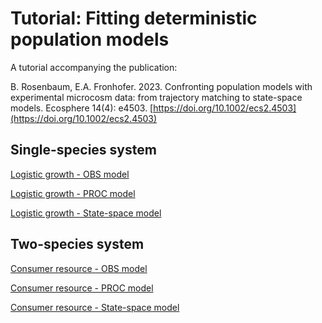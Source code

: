 # Tutorial: Fitting deterministic population models 

A tutorial accompanying the publication:

B. Rosenbaum, E.A. Fronhofer. 2023. Confronting population models with experimental microcosm data: from trajectory matching to state-space models. Ecosphere 14(4): e4503. [https://doi.org/10.1002/ecs2.4503](https://doi.org/10.1002/ecs2.4503)

## Single-species system

[Logistic growth - OBS model](https://benjamin-rosenbaum.github.io/fitting_deterministic_population_models/logistic_obs.html)

[Logistic growth - PROC model](https://benjamin-rosenbaum.github.io/fitting_deterministic_population_models/logistic_proc.html)

[Logistic growth - State-space model](https://benjamin-rosenbaum.github.io/fitting_deterministic_population_models/logistic_ssm.html)

## Two-species system

[Consumer resource - OBS model](https://benjamin-rosenbaum.github.io/fitting_deterministic_population_models/consumer_resource_obs.html)

[Consumer resource - PROC model](https://benjamin-rosenbaum.github.io/fitting_deterministic_population_models/consumer_resource_proc.html)

[Consumer resource - State-space model](https://benjamin-rosenbaum.github.io/fitting_deterministic_population_models/consumer_resource_ssm.html)


